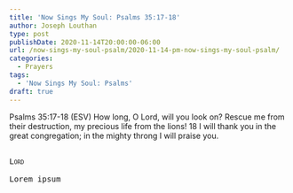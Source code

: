 ```yaml
---
title: 'Now Sings My Soul: Psalms 35:17-18'
author: Joseph Louthan
type: post
publishDate: 2020-11-14T20:00:00-06:00
url: /now-sings-my-soul-psalm/2020-11-14-pm-now-sings-my-soul-psalm/
categories:
  - Prayers
tags:
  - 'Now Sings My Soul: Psalms'
draft: true
---
```

Psalms 35:17-18 (ESV) How long, O Lord, will you look on?
Rescue me from their destruction,
my precious life from the lions!
18 I will thank you in the great congregation;
in the mighty throng I will praise you.
<pre>
<div style="font-variant: small-caps;">
Lord
</div>
Lorem ipsum
</pre>

